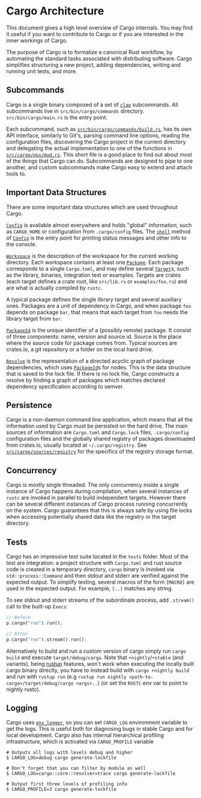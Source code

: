 # Cargo Architecture

This document gives a high level overview of Cargo internals. You may
find it useful if you want to contribute to Cargo or if you are
interested in the inner workings of Cargo.

The purpose of Cargo is to formalize a canonical Rust workflow, by automating
the standard tasks associated with distributing software. Cargo simplifies
structuring a new project, adding dependencies, writing and running unit tests,
and more.


## Subcommands

Cargo is a single binary composed of a set of [`clap`] subcommands. All subcommands live in
`src/bin/cargo/commands` directory. `src/bin/cargo/main.rs` is the entry point.

Each subcommand, such as [`src/bin/cargo/commands/build.rs`], has its own API
interface, similarly to Git's, parsing command line options, reading the
configuration files, discovering the Cargo project in the current directory and
delegating the actual implementation to one
of the functions in [`src/cargo/ops/mod.rs`]. This short file is a good
place to find out about most of the things that Cargo can do.
Subcommands are designed to pipe to one another, and custom subcommands make
Cargo easy to extend and attach tools to.

[`clap`]: https://clap.rs/
[`src/bin/cargo/commands/build.rs`]: src/bin/cargo/commands/build.rs
[`src/cargo/ops/mod.rs`]: src/cargo/ops/mod.rs


## Important Data Structures

There are some important data structures which are used throughout
Cargo.

[`Config`] is available almost everywhere and holds "global"
information, such as `CARGO_HOME` or configuration from
`.cargo/config` files. The [`shell`] method of [`Config`] is the entry
point for printing status messages and other info to the console.

[`Workspace`] is the description of the workspace for the current
working directory. Each workspace contains at least one
[`Package`]. Each package corresponds to a single `Cargo.toml`, and may
define several [`Target`]s, such as the library, binaries, integration
test or examples. Targets are crates (each target defines a crate
root, like `src/lib.rs` or `examples/foo.rs`) and are what is actually
compiled by `rustc`.

A typical package defines the single library target and several
auxiliary ones. Packages are a unit of dependency in Cargo, and when
package `foo` depends on package `bar`, that means that each target
from `foo` needs the library target from `bar`.

[`PackageId`] is the unique identifier of a (possibly remote)
package. It consist of three components: name, version and source
id. Source is the place where the source code for package comes
from. Typical sources are crates.io, a git repository or a folder on
the local hard drive.

[`Resolve`] is the representation of a directed acyclic graph of package
dependencies, which uses [`PackageId`]s for nodes. This is the data
structure that is saved to the lock file. If there is no lock file,
Cargo constructs a resolve by finding a graph of packages which
matches declared dependency specification according to semver.

[`Config`]: https://docs.rs/cargo/latest/cargo/util/config/struct.Config.html
[`shell`]: https://docs.rs/cargo/latest/cargo/util/config/struct.Config.html#method.shell
[`Workspace`]: https://docs.rs/cargo/latest/cargo/core/struct.Workspace.html
[`Package`]: https://docs.rs/cargo/latest/cargo/core/package/struct.Package.html
[`Target`]: https://docs.rs/cargo/latest/cargo/core/manifest/struct.Target.html
[`PackageId`]: https://docs.rs/cargo/latest/cargo/core/package_id/struct.PackageId.html
[`Resolve`]: https://docs.rs/cargo/latest/cargo/core/struct.Resolve.html


## Persistence

Cargo is a non-daemon command line application, which means that all
the information used by Cargo must be persisted on the hard drive. The
main sources of information are `Cargo.toml` and `Cargo.lock` files,
`.cargo/config` configuration files and the globally shared registry
of packages downloaded from crates.io, usually located at
`~/.cargo/registry`. See [`src/cargo/sources/registry`] for the specifics of
the registry storage format.

[`src/cargo/sources/registry`]: src/cargo/sources/registry


## Concurrency

Cargo is mostly single threaded. The only concurrency inside a single
instance of Cargo happens during compilation, when several instances
of `rustc` are invoked in parallel to build independent
targets. However there can be several different instances of Cargo
process running concurrently on the system. Cargo guarantees that this
is always safe by using file locks when accessing potentially shared
data like the registry or the target directory.


## Tests

Cargo has an impressive test suite located in the `tests` folder. Most
of the test are integration: a project structure with `Cargo.toml` and
rust source code is created in a temporary directory, `cargo` binary
is invoked via `std::process::Command` and then stdout and stderr are
verified against the expected output. To simplify testing, several
macros of the form `[MACRO]` are used in the expected output. For
example, `[..]` matches any string.

To see stdout and stderr streams of the subordinate process, add `.stream()`
call to the built-up `Execs`:

```rust
// Before
p.cargo("run").run();

// After
p.cargo("run").stream().run();
```

Alternatively to build and run a custom version of cargo simply run `cargo build`
and execute `target/debug/cargo`. Note that `+nightly`/`+stable` (and variants),
being [rustup] features, won't work when executing the locally
built cargo binary directly, you have to instead build with `cargo +nightly build`
and run with `rustup run` (e.g `rustup run nightly
<path-to-cargo>/target/debug/cargo <args>..`) (or set the `RUSTC` env var to point
to nightly rustc).

[rustup]: https://rustup.rs/


## Logging

Cargo uses [`env_logger`], so you can set
`CARGO_LOG` environment variable to get the logs. This is useful both for diagnosing
bugs in stable Cargo and for local development. Cargo also has internal hierarchical
profiling infrastructure, which is activated via `CARGO_PROFILE` variable

```
# Outputs all logs with levels debug and higher
$ CARGO_LOG=debug cargo generate-lockfile

# Don't forget that you can filter by module as well
$ CARGO_LOG=cargo::core::resolver=trace cargo generate-lockfile

# Output first three levels of profiling info
$ CARGO_PROFILE=3 cargo generate-lockfile
```

[`env_logger`]: https://docs.rs/env_logger/*/env_logger/
